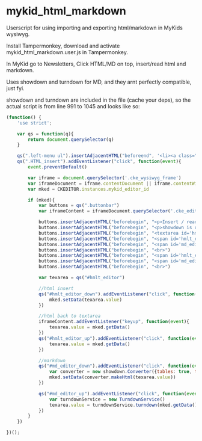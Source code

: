 # mykid_html_markdown
Userscript for using importing and exporting html/markdown in MyKids wysiwyg.

Install Tampermonkey, download and activate mykid_html_markdown.user.js in Tampermonkey. 

In MyKid go to Newsletters, Click HTML/MD on top, insert/read html and markdown.

Uses showdown and turndown for MD, and they arnt perfectly compatible, just fyi.

showdown and turndown are included in the file (cache your deps), so the actual script is from line 991 to 1045 and looks like so:

```javascript
(function() {
    'use strict';

    var qs = function(q){
        return document.querySelector(q)
    }

    qs(".left-menu ul").insertAdjacentHTML("beforeend", '<li><a class="HTML_insert" href="#" style="background: #FFCCCC;"><span>HTML/MD</span></a></li>')
    qs(".HTML_insert").addEventListener("click", function(event){
        event.preventDefault()

        var iframe = document.querySelector('.cke_wysiwyg_frame')
        var iframeDocument = iframe.contentDocument || iframe.contentWindow.document
        var mked = CKEDITOR.instances.mykid_editor_id

        if (mked){
            var buttons = qs(".buttonbar")
            var iframeContent = iframeDocument.querySelector('.cke_editable')

            buttons.insertAdjacentHTML("beforebegin", "<p>Insert / read html or markdown</p>")
            buttons.insertAdjacentHTML("beforebegin", "<p>showdown is used for inserting md, turndown for converting it back, there are some incompatibilities</p>")
            buttons.insertAdjacentHTML("beforebegin", "<textarea id='hmlt_editor' style='width: 100%; height: 250px;'></textarea>")
            buttons.insertAdjacentHTML("beforebegin", "<span id='hmlt_editor_down' class='btn btn-primary'>\\insert HTML/</span>")
            buttons.insertAdjacentHTML("beforebegin", "<span id='md_editor_down' class='btn btn-primary'>\\insert MD/</span>")
            buttons.insertAdjacentHTML("beforebegin", "<br>")
            buttons.insertAdjacentHTML("beforebegin", "<span id='hmlt_editor_up' class='btn btn-primary'>/read HTML\\</span>")
            buttons.insertAdjacentHTML("beforebegin", "<span id='md_editor_up' class='btn btn-primary'>/read MD\\</span>")
            buttons.insertAdjacentHTML("beforebegin", "<br>")

            var texarea = qs("#hmlt_editor")

            //html insert
            qs("#hmlt_editor_down").addEventListener("click", function(event){
                mked.setData(texarea.value)
            })

            //html back to textarea
            iframeContent.addEventListener("keyup", function(event){
                texarea.value = mked.getData()
            })
            qs("#hmlt_editor_up").addEventListener("click", function(event){
                texarea.value = mked.getData()
            })

            //markdown
            qs("#md_editor_down").addEventListener("click", function(event){
                var converter = new showdown.Converter({tables: true, tasklists: true, strikethrough: true, emoji: true})
                mked.setData(converter.makeHtml(texarea.value))
            })

            qs("#md_editor_up").addEventListener("click", function(event){
                var turndownService = new TurndownService()
                texarea.value = turndownService.turndown(mked.getData())
            })
        }
    })

})();
```
